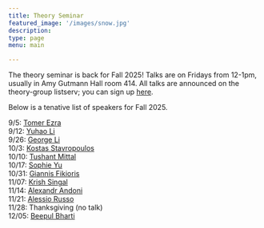 ```yaml
---
title: Theory Seminar
featured_image: '/images/snow.jpg'
description:
type: page
menu: main

---
```


<!-- The theory seminar will resume on Fridays during the fall semester; more details will posted soon! -->

The theory seminar is back for Fall 2025! Talks are on Fridays from 12-1pm, usually in Amy Gutmann Hall room 414.
All talks are announced on the theory-group listserv; you can sign up [here](https://lists.seas.upenn.edu/mailman/listinfo/theory-group).

Below is a tenative list of speakers for Fall 2025.

<!-- Below is a *tenative* list of speakers for the rest of Spring 2025. -->

9/5: [Tomer Ezra](https://tomer-ezra.github.io/)   
9/12: [Yuhao Li](https://yuhao.li/)   
9/26: [George Li](https://sites.google.com/view/gzli929/home)   
10/3: [Kostas Stavropoulos](https://www.kstavrop.com/)   
10/10: [Tushant Mittal](https://mittaltushant.github.io/)   
10/17: [Sophie Yu](https://sophieyu.me/)   
10/31: [Giannis Fikioris](https://giannisfikioris.org/)   
11/07: [Krish Singal](https://krishsingal.github.io/)   
11/14: [Alexandr Andoni](https://www.cs.columbia.edu/~andoni/)   
11/21: [Alessio Russo](https://www.alessiorusso.net/)   
11/28: Thanksgiving (no talk)   
12/05: [Beepul Bharti](https://beepulbharti.github.io/)   

<!-- 2/21: John Langford -->   
<!-- 2/28: [Zak Mhammedi](https://www.zakmhammedi.com/) -->   
<!-- 3/7: [Natalie Collina](https://www.seas.upenn.edu/~ncollina/) -->   
<!-- 3/21: PhD Visit Days (no talk) -->   
<!-- 4/04: [Nathan White](https://www.seas.upenn.edu/~nathanlw/) -->   
<!-- 4/11: [Vincent Cohen-Addad](https://www.di.ens.fr/~vcohen/) -->   
<!-- 4/18: [Rahul Mangharam](https://www.seas.upenn.edu/~rahulm/) -->   
<!-- 5/2: [Huacheng Yu](https://www.cs.princeton.edu/~hy2/) -->   
